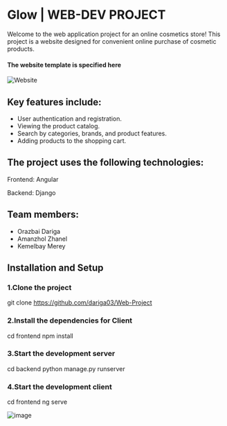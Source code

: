 <h1>Glow | WEB-DEV PROJECT</h1>

Welcome to the web application project for an online cosmetics store! This project is a website designed for convenient online purchase of cosmetic products.

<h4>The website template is specified here</h4>

![Website](https://github.com/JoniJane/web-project/assets/118185631/abf97462-400d-474b-ba4e-2a5645f4a26e)

<h2>Key features include:</h2>

* User authentication and registration.
* Viewing the product catalog.
* Search by categories, brands, and product features.
* Adding products to the shopping cart.

<h2>The project uses the following technologies:</h2>
Frontend: Angular

Backend: Django

<h2>Team members:</h2>

* Orazbai Dariga
* Amanzhol Zhanel
* Kemelbay Merey

<h2>Installation and Setup</h2>

<h3>1.Clone the project</h3>

git clone https://github.com/dariga03/Web-Project

<h3>2.Install the dependencies for Client</h3>

cd frontend 
npm install
<h3>3.Start the development server</h3>

cd backend
python manage.py runserver
<h3>4.Start the development client</h3>

cd frontend
ng serve

![image](https://github.com/dariga03/Web-Project/assets/123377474/bfcf5c2b-bb85-4765-9c89-25169d039205)
